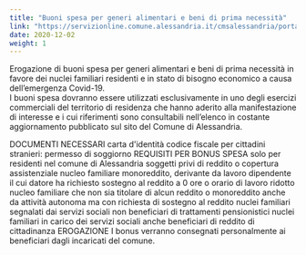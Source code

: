 ```yaml
---
title: "Buoni spesa per generi alimentari e beni di prima necessità"
link: "https://servizionline.comune.alessandria.it/cmsalessandria/portale/contactcenter/istanzeonline.aspx?IDNODE&IDC=25&IDR&CW=SESO&fbclid=IwAR3BDt9ksN0CNNGGrn72Vdd09wgZ5FcnoBUz3LpkNBFr07UJga3Opaw8tZk"
date: 2020-12-02
weight: 1
---
```


Erogazione di buoni spesa per  generi alimentari e beni di prima necessità  in favore dei nuclei familiari residenti e in stato di bisogno economico a causa dell’emergenza Covid-19.  
I buoni spesa dovranno essere utilizzati esclusivamente in uno degli esercizi commerciali del territorio di residenza che hanno aderito alla manifestazione di interesse e i cui riferimenti sono consultabili nell’elenco in costante aggiornamento pubblicato sul sito del Comune di Alessandria.


DOCUMENTI NECESSARI
carta d'identità
codice fiscale
per cittadini stranieri: permesso di soggiorno
REQUISITI PER BONUS SPESA
solo per residenti nel comune di Alessandria
soggetti privi di reddito o copertura assistenziale
nucleo familiare monoreddito, derivante da lavoro dipendente il cui datore ha richiesto sostegno al reddito a 0 ore o orario di lavoro ridotto
nucleo familiare che non sia titolare di alcun reddito o monoreddito anche da attività autonoma ma con richiesta di sostegno al reddito
nuclei familiari segnalati dai servizi sociali non beneficiari di trattamenti pensionistici
nuclei familiari in carico dei servizi sociali anche beneficiari di reddito di cittadinanza
EROGAZIONE
I bonus verranno consegnati personalmente ai beneficiari dagli incaricati del comune.
